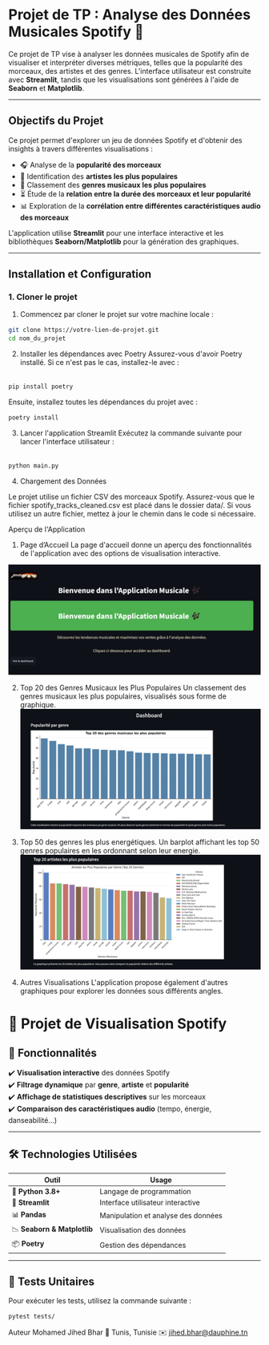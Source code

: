 # **Projet de TP : Analyse des Données Musicales Spotify** 🎵

Ce projet de TP vise à analyser les données musicales de Spotify afin de visualiser et interpréter diverses métriques, telles que la popularité des morceaux, des artistes et des genres. L'interface utilisateur est construite avec **Streamlit**, tandis que les visualisations sont générées à l'aide de **Seaborn** et **Matplotlib**.

---

## **Objectifs du Projet**

Ce projet permet d'explorer un jeu de données Spotify et d'obtenir des insights à travers différentes visualisations :

- 🎧 Analyse de la **popularité des morceaux**
- 🎤 Identification des **artistes les plus populaires**
- 🎵 Classement des **genres musicaux les plus populaires**
- ⏳ Étude de la **relation entre la durée des morceaux et leur popularité**
- 📊 Exploration de la **corrélation entre différentes caractéristiques audio des morceaux**

L'application utilise **Streamlit** pour une interface interactive et les bibliothèques **Seaborn/Matplotlib** pour la génération des graphiques.

---

## **Installation et Configuration**

### **1. Cloner le projet**

1. Commencez par cloner le projet sur votre machine locale :

```bash
git clone https://votre-lien-de-projet.git
cd nom_du_projet
```


2. Installer les dépendances avec Poetry
Assurez-vous d'avoir Poetry installé. Si ce n'est pas le cas, installez-le avec :

``` bash

pip install poetry
```
Ensuite, installez toutes les dépendances du projet avec :

``` bash
poetry install
```

3. Lancer l'application Streamlit
Exécutez la commande suivante pour lancer l'interface utilisateur :

```bash

python main.py
```
4. Chargement des Données

Le projet utilise un fichier CSV des morceaux Spotify. Assurez-vous que le fichier spotify_tracks_cleaned.csv est placé dans le dossier data/.
Si vous utilisez un autre fichier, mettez à jour le chemin dans le code si nécessaire.


Aperçu de l'Application
1. Page d’Accueil
La page d'accueil donne un aperçu des fonctionnalités de l'application avec des options de visualisation interactive.

![Page d'Accueil](images/home.png)

2. Top 20 des Genres Musicaux les Plus Populaires
Un classement des genres musicaux les plus populaires, visualisés sous forme de graphique.
![1er plot](images/1.png)

3. Top 50 des genres les plus energétiques. 
Un barplot affichant les top 50 genres populaires en les ordonnant selon leur energie.
![2eme plot](images/2.png)


4. Autres Visualisations
L'application propose également d'autres graphiques pour explorer les données sous différents angles.






# 🎵 Projet de Visualisation Spotify  

## 🚀 Fonctionnalités  
✔️ **Visualisation interactive** des données Spotify  
✔️ **Filtrage dynamique** par **genre**, **artiste** et **popularité**  
✔️ **Affichage de statistiques descriptives** sur les morceaux  
✔️ **Comparaison des caractéristiques audio** (tempo, énergie, danseabilité...)  

---

## 🛠 Technologies Utilisées  
| Outil         | Usage |
|--------------|--------------------------------|
| 🐍 **Python 3.8+** | Langage de programmation |
| 🎨 **Streamlit** | Interface utilisateur interactive |
| 📊 **Pandas** | Manipulation et analyse des données |
| 📉 **Seaborn & Matplotlib** | Visualisation des données |
| 📦 **Poetry** | Gestion des dépendances |

---

## 🧪 Tests Unitaires  
Pour exécuter les tests, utilisez la commande suivante :  

```bash
pytest tests/
```
Auteur
Mohamed Jihed Bhar
📍 Tunis, Tunisie
✉️ jihed.bhar@dauphine.tn

